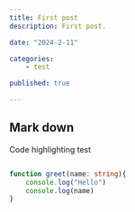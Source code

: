 ```yaml
---
title: First post
description: First post.

date: "2024-2-11"

categories:
    - test

published: true

---
```


## Mark down

Code highlighting test

```ts

function greet(name: string){
    console.log("Hello")
    console.log(name)
}

```